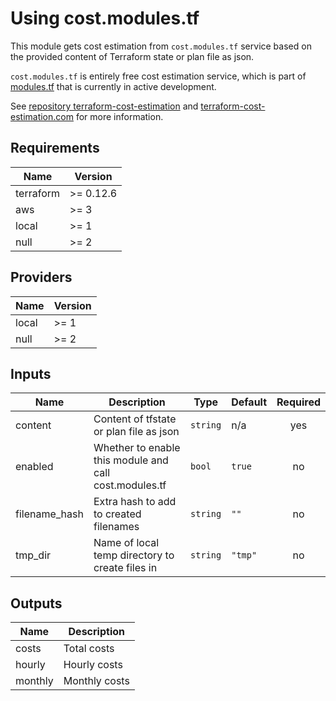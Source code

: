 # Using cost.modules.tf

This module gets cost estimation from `cost.modules.tf` service based on the provided content of Terraform state or plan file as json.

`cost.modules.tf` is entirely free cost estimation service, which is part of [modules.tf](https://modules.tf) that is currently in active development.

See [repository terraform-cost-estimation](https://github.com/antonbabenko/terraform-cost-estimation) and [terraform-cost-estimation.com](https://www.terraform-cost-estimation.com/) for more information. 

<!-- BEGINNING OF PRE-COMMIT-TERRAFORM DOCS HOOK -->
## Requirements

| Name | Version |
|------|---------|
| terraform | >= 0.12.6 |
| aws | >= 3 |
| local | >= 1 |
| null | >= 2 |

## Providers

| Name | Version |
|------|---------|
| local | >= 1 |
| null | >= 2 |

## Inputs

| Name | Description | Type | Default | Required |
|------|-------------|------|---------|:--------:|
| content | Content of tfstate or plan file as json | `string` | n/a | yes |
| enabled | Whether to enable this module and call cost.modules.tf | `bool` | `true` | no |
| filename\_hash | Extra hash to add to created filenames | `string` | `""` | no |
| tmp\_dir | Name of local temp directory to create files in | `string` | `"tmp"` | no |

## Outputs

| Name | Description |
|------|-------------|
| costs | Total costs |
| hourly | Hourly costs |
| monthly | Monthly costs |

<!-- END OF PRE-COMMIT-TERRAFORM DOCS HOOK -->
